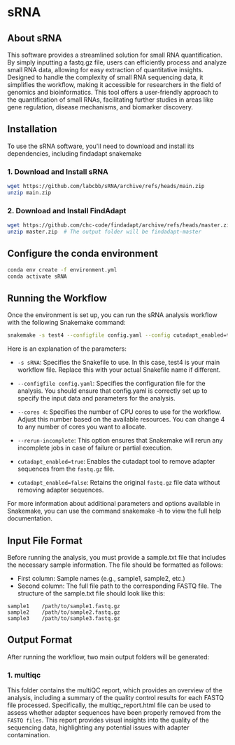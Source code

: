 # sRNA
##  About sRNA
This software provides a streamlined solution for small RNA quantification. By simply inputting a fastq.gz file, users can efficiently process and analyze small RNA data, allowing for easy extraction of quantitative insights. Designed to handle the complexity of small RNA sequencing data, it simplifies the workflow, making it accessible for researchers in the field of genomics and bioinformatics. This tool offers a user-friendly approach to the quantification of small RNAs, facilitating further studies in areas like gene regulation, disease mechanisms, and biomarker discovery.

## Installation
To use the sRNA software, you'll need to download and install its dependencies, including findadapt snakemake
### 1. Download and Install sRNA
```bash
wget https://github.com/labcbb/sRNA/archive/refs/heads/main.zip
unzip main.zip
```
### 2. Download and Install FindAdapt
```bash
wget https://github.com/chc-code/findadapt/archive/refs/heads/master.zip
unzip master.zip  # The output folder will be findadapt-master
```

## Configure the conda environment
```bash
conda env create -f environment.yml
conda activate sRNA
```

## Running the Workflow
Once the environment is set up, you can run the sRNA analysis workflow with the following Snakemake command:
```bash
snakemake -s test4 --configfile config.yaml --config cutadapt_enabled=true --cores 4 --rerun-incomplete
```
Here is an explanation of the parameters:

- `-s sRNA`: Specifies the Snakefile to use. In this case, test4 is your main workflow file. Replace this with your actual Snakefile name if different.

- `--configfile config.yaml`: Specifies the configuration file for the analysis. You should ensure that config.yaml is correctly set up to specify the input data and parameters for the analysis.

- `--cores 4`: Specifies the number of CPU cores to use for the workflow. Adjust this number based on the available resources. You can change 4 to any number of cores you want to allocate.

- `--rerun-incomplete`: This option ensures that Snakemake will rerun any incomplete jobs in case of failure or partial execution.

- `cutadapt_enabled=true`: Enables the cutadapt tool to remove adapter sequences from the `fastq.gz` file.
- `cutadapt_enabled=false`: Retains the original `fastq.gz` file data without removing adapter sequences.

For more information about additional parameters and options available in Snakemake, you can use the command snakemake -h to view the full help documentation.

## Input File Format
Before running the analysis, you must provide a sample.txt file that includes the necessary sample information. The file should be formatted as follows:
- First column: Sample names (e.g., sample1, sample2, etc.)
- Second column: The full file path to the corresponding FASTQ file.
  The structure of the sample.txt file should look like this:
```plaintext
sample1    /path/to/sample1.fastq.gz
sample2    /path/to/sample2.fastq.gz
sample3    /path/to/sample3.fastq.gz
```

## Output Format
After running the workflow, two main output folders will be generated:
### 1. multiqc
This folder contains the multiQC report, which provides an overview of the analysis, including a summary of the quality control results for each FASTQ file processed.  Specifically, the multiqc_report.html file can be used to assess whether adapter sequences have been properly removed from the `FASTQ files`.  This report provides visual insights into the quality of the sequencing data, highlighting any potential issues with adapter contamination.
